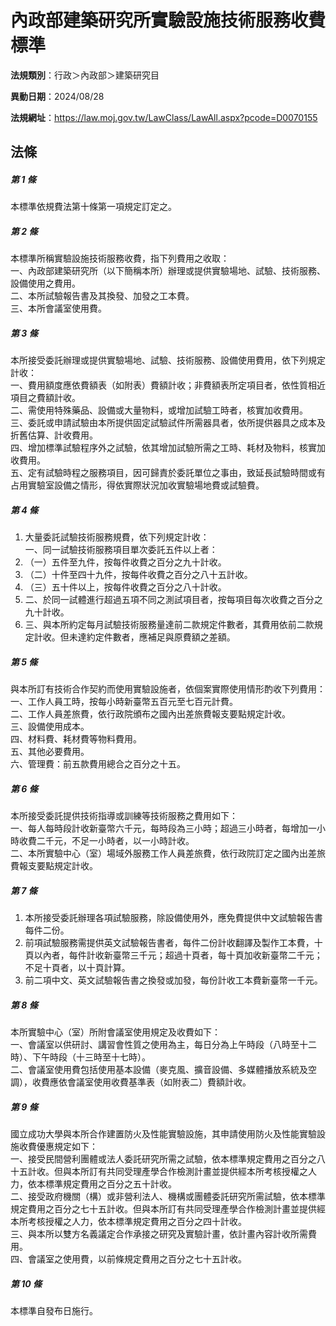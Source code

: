 # 內政部建築研究所實驗設施技術服務收費標準

**法規類別**：行政＞內政部＞建築研究目

**異動日期**：2024/08/28  

**法規網址**：https://law.moj.gov.tw/LawClass/LawAll.aspx?pcode=D0070155





## 法條
##### 第 1 條
本標準依規費法第十條第一項規定訂定之。

##### 第 2 條
本標準所稱實驗設施技術服務收費，指下列費用之收取：  
一、內政部建築研究所（以下簡稱本所）辦理或提供實驗場地、試驗、技術服務、設備使用之費用。  
二、本所試驗報告書及其換發、加發之工本費。  
三、本所會議室使用費。

##### 第 3 條
本所接受委託辦理或提供實驗場地、試驗、技術服務、設備使用費用，依下列規定計收：  
一、費用額度應依費額表（如附表）費額計收；非費額表所定項目者，依性質相近項目之費額計收。  
二、需使用特殊藥品、設備或大量物料，或增加試驗工時者，核實加收費用。  
三、委託或申請試驗由本所提供固定試驗試件所需器具者，依所提供器具之成本及折舊估算、計收費用。  
四、增加標準試驗程序外之試驗，依其增加試驗所需之工時、耗材及物料，核實加收費用。  
五、定有試驗時程之服務項目，因可歸責於委託單位之事由，致延長試驗時間或有占用實驗室設備之情形，得依實際狀況加收實驗場地費或試驗費。

##### 第 4 條
1. 大量委託試驗技術服務規費，依下列規定計收：  
一、同一試驗技術服務項目單次委託五件以上者：
1. （一）五件至九件，按每件收費之百分之九十計收。
1. （二）十件至四十九件，按每件收費之百分之八十五計收。
1. （三）五十件以上，按每件收費之百分之八十計收。
1. 二、於同一試體進行超過五項不同之測試項目者，按每項目每次收費之百分之九十計收。
1. 三、與本所約定每月試驗技術服務量達前二款規定件數者，其費用依前二款規定計收。但未達約定件數者，應補足與原費額之差額。

##### 第 5 條
與本所訂有技術合作契約而使用實驗設施者，依個案實際使用情形酌收下列費用：  
一、工作人員工時，按每小時新臺幣五百元至七百元計費。  
二、工作人員差旅費，依行政院頒布之國內出差旅費報支要點規定計收。  
三、設備使用成本。  
四、材料費、耗材費等物料費用。  
五、其他必要費用。  
六、管理費：前五款費用總合之百分之十五。

##### 第 6 條
本所接受委託提供技術指導或訓練等技術服務之費用如下：  
一、每人每時段計收新臺幣六千元，每時段為三小時；超過三小時者，每增加一小時收費二千元，不足一小時者，以一小時計收。  
二、本所實驗中心（室）場域外服務工作人員差旅費，依行政院訂定之國內出差旅費報支要點規定計收。

##### 第 7 條
1. 本所接受委託辦理各項試驗服務，除設備使用外，應免費提供中文試驗報告書每件二份。
1. 前項試驗服務需提供英文試驗報告書者，每件二份計收翻譯及製作工本費，十頁以內者，每件計收新臺幣三千元；超過十頁者，每十頁加收新臺幣二千元；不足十頁者，以十頁計算。
1. 前二項中文、英文試驗報告書之換發或加發，每份計收工本費新臺幣一千元。

##### 第 8 條
本所實驗中心（室）所附會議室使用規定及收費如下：  
一、會議室以供研討、講習會性質之使用為主，每日分為上午時段（八時至十二時）、下午時段（十三時至十七時）。  
二、會議室使用費包括使用基本設備（麥克風、擴音設備、多媒體播放系統及空調），收費應依會議室使用收費基準表（如附表二）費額計收。

##### 第 9 條
國立成功大學與本所合作建置防火及性能實驗設施，其申請使用防火及性能實驗設施收費優惠規定如下：  
一、接受民間營利團體或法人委託研究所需之試驗，依本標準規定費用之百分之八十五計收。但與本所訂有共同受理產學合作檢測計畫並提供經本所考核授權之人力，依本標準規定費用之百分之五十計收。  
二、接受政府機關（構）或非營利法人、機構或團體委託研究所需試驗，依本標準規定費用之百分之七十五計收。但與本所訂有共同受理產學合作檢測計畫並提供經本所考核授權之人力，依本標準規定費用之百分之四十計收。  
三、與本所以雙方名義議定合作承接之研究及實驗計畫，依計畫內容計收所需費用。  
四、會議室之使用費，以前條規定費用之百分之七十五計收。

##### 第 10 條
本標準自發布日施行。


